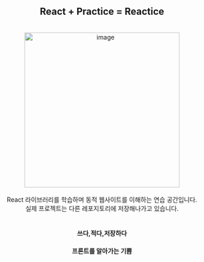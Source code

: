 <div align=center> <h2> React + Practice = Reactice </h2></div>

<br>

<div align = center><img width="350" alt="image" src="https://user-images.githubusercontent.com/121990539/216486944-44401a29-5aec-450b-b3e1-2afb4842cbc8.jpg">
 </div>



<br>

<div align = center> React 라이브러리를 학습하며 동적 웹사이트를 이해하는 연습 공간입니다.</div>
<div align = center>  실제 프로젝트는 다른 레포지토리에 저장해나가고 있습니다.</div>
<br>


<div align = center> <h4> 쓰다,적다,저장하다 </h4> </div>
<div align = center> <h4> 프론트를 알아가는 기쁨  </h4>  </div>
